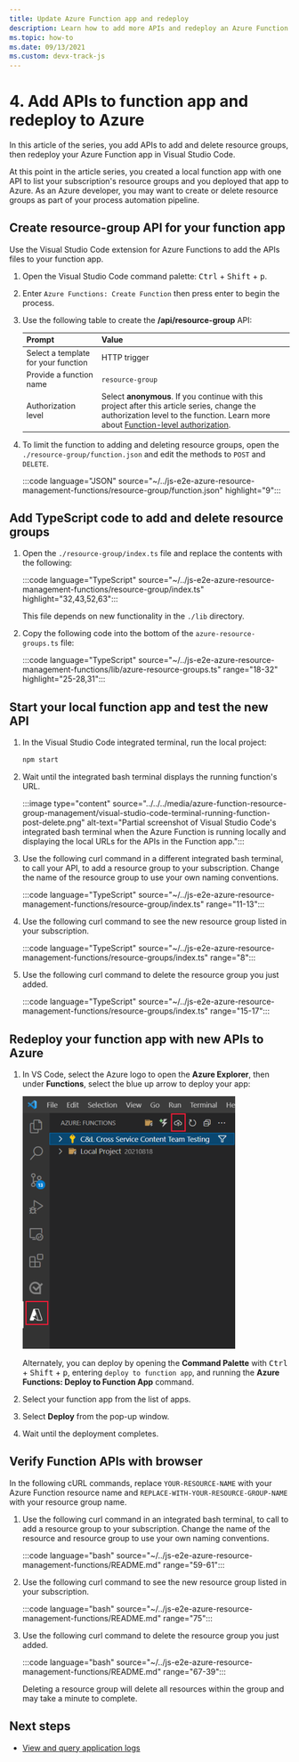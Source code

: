 ```yaml
---
title: Update Azure Function app and redeploy
description: Learn how to add more APIs and redeploy an Azure Function app in Visual Studio Code to manage Azure resource groups.
ms.topic: how-to
ms.date: 09/13/2021
ms.custom: devx-track-js
---
```


# 4. Add APIs to function app and redeploy to Azure

In this article of the series, you add APIs to add and delete resource groups, then redeploy your Azure Function app in Visual Studio Code. 

At this point in the article series, you created a local function app with one API to list your subscription's resource groups and you deployed that app to Azure. As an Azure developer, you may want to create or delete resource groups as part of your process automation pipeline. 

## Create resource-group API for your function app

Use the Visual Studio Code extension for Azure Functions to add the APIs files to your function app. 

1. Open the Visual Studio Code command palette: <kbd>Ctrl</kbd> + <kbd>Shift</kbd> + <kbd>p</kbd>.
1. Enter `Azure Functions: Create Function` then press enter to begin the process.
1. Use the following table to create the **/api/resource-group** API:

    |Prompt|Value|
    |--|--|
    |Select a template for your function|HTTP trigger|
    |Provide a function name|`resource-group`|
    |Authorization level|Select **anonymous**. If you continue with this project after this article series, change the authorization level to the function. Learn more about [Function-level authorization](/azure/azure-functions/security-concepts#function-access-keys).|
1. To limit the function to adding and deleting resource groups, open the `./resource-group/function.json` and edit the methods to `POST` and `DELETE`.

    :::code language="JSON" source="~/../js-e2e-azure-resource-management-functions/resource-group/function.json" highlight="9":::

## Add TypeScript code to add and delete resource groups

1. Open the `./resource-group/index.ts` file and replace the contents with the following: 

    :::code language="TypeScript" source="~/../js-e2e-azure-resource-management-functions/resource-group/index.ts" highlight="32,43,52,63":::

    This file depends on new functionality in the `./lib` directory.

1. Copy the following code into the bottom of the `azure-resource-groups.ts` file:

    :::code language="TypeScript" source="~/../js-e2e-azure-resource-management-functions/lib/azure-resource-groups.ts" range="18-32" highlight="25-28,31":::

## Start your local function app and test the new API

1. In the Visual Studio Code integrated terminal, run the local project:

    ```bash
    npm start
    ```

1. Wait until the integrated bash terminal displays the running function's URL.

    :::image type="content" source="../../../media/azure-function-resource-group-management/visual-studio-code-terminal-running-function-post-delete.png" alt-text="Partial screenshot of Visual Studio Code's integrated bash terminal when the Azure Function is running locally and displaying the local URLs for the APIs in the Function app.":::

1. Use the following curl command in a different integrated bash terminal, to call your API, to add a resource group to your subscription. Change the name of the resource group to use your own naming conventions.

    :::code language="TypeScript" source="~/../js-e2e-azure-resource-management-functions/resource-group/index.ts" range="11-13":::

1. Use the following curl command to see the new resource group listed in your subscription.

    :::code language="TypeScript" source="~/../js-e2e-azure-resource-management-functions/resource-groups/index.ts" range="8":::

1. Use the following curl command to delete the resource group you just added. 

    :::code language="TypeScript" source="~/../js-e2e-azure-resource-management-functions/resource-groups/index.ts" range="15-17":::

## Redeploy your function app with new APIs to Azure

1. In VS Code, select the Azure logo to open the **Azure Explorer**, then under **Functions**, select the blue up arrow to deploy your app:

    ![Deploy to Azure Functions command](../../../media/azure-function-resource-group-management/deploy-app.png)

    Alternately, you can deploy by opening the **Command Palette** with <kbd>Ctrl</kbd> + <kbd>Shift</kbd> + <kbd>p</kbd>, entering `deploy to function app`, and running the **Azure Functions: Deploy to Function App** command.

1. Select your function app from the list of apps.
1. Select **Deploy** from the pop-up window.
1. Wait until the deployment completes.

## Verify Function APIs with browser

In the following cURL commands, replace `YOUR-RESOURCE-NAME` with your Azure Function resource name and `REPLACE-WITH-YOUR-RESOURCE-GROUP-NAME` with your resource group name.

1. Use the following curl command in an integrated bash terminal, to call to add a resource group to your subscription. Change the name of the resource and resource group to use your own naming conventions.

    :::code language="bash" source="~/../js-e2e-azure-resource-management-functions/README.md" range="59-61":::

1. Use the following curl command to see the new resource group listed in your subscription.

    :::code language="bash" source="~/../js-e2e-azure-resource-management-functions/README.md" range="75":::

1. Use the following curl command to delete the resource group you just added. 

    :::code language="bash" source="~/../js-e2e-azure-resource-management-functions/README.md" range="67-39":::

    Deleting a resource group will delete all resources within the group and may take a minute to complete.

## Next steps

* [View and query application logs](view-and-query-application-logs.md)